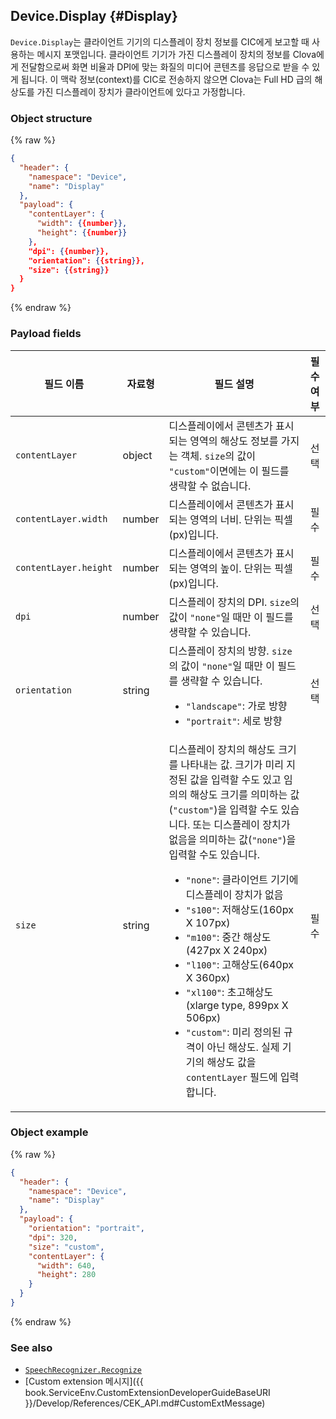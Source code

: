 ## Device.Display {#Display}
`Device.Display`는 클라이언트 기기의 디스플레이 장치 정보를 CIC에게 보고할 때 사용하는 메시지 포맷입니다. 클라이언트 기기가 가진 디스플레이 장치의 정보를 Clova에게 전달함으로써 화면 비율과 DPI에 맞는 화질의 미디어 콘텐츠를 응답으로 받을 수 있게 됩니다. 이 맥락 정보(context)를 CIC로 전송하지 않으면 Clova는 Full HD 급의 해상도를 가진 디스플레이 장치가 클라이언트에 있다고 가정합니다.

### Object structure
{% raw %}

```json
{
  "header": {
    "namespace": "Device",
    "name": "Display"
  },
  "payload": {
    "contentLayer": {
      "width": {{number}},
      "height": {{number}}
    },
    "dpi": {{number}},
    "orientation": {{string}},
    "size": {{string}}
  }
}
```

{% endraw %}

### Payload fields

| 필드 이름       | 자료형    | 필드 설명                     | 필수 여부 |
|---------------|---------|-----------------------------|:---------:|
| `contentLayer`        | object | 디스플레이에서 콘텐츠가 표시되는 영역의 해상도 정보를 가지는 객체. `size`의 값이 `"custom"`이면에는 이 필드를 생략할 수 없습니다.  | 선택 |
| `contentLayer.width`  | number | 디스플레이에서 콘텐츠가 표시되는 영역의 너비. 단위는 픽셀(px)입니다.                                           | 필수 |
| `contentLayer.height` | number | 디스플레이에서 콘텐츠가 표시되는 영역의 높이. 단위는 픽셀(px)입니다.                                           | 필수 |
| `dpi`         | number | 디스플레이 장치의 DPI. `size`의 값이 `"none"`일 때만 이 필드를 생략할 수 있습니다.                                 | 선택 |
| `orientation` | string | 디스플레이 장치의 방향. `size`의 값이 `"none"`일 때만 이 필드를 생략할 수 있습니다.<ul><li><code>"landscape"</code>: 가로 방향</li><li><code>"portrait"</code>: 세로 방향</li></ul>  | 선택 |
| `size`        | string | 디스플레이 장치의 해상도 크기를 나타내는 값. 크기가 미리 지정된 값을 입력할 수도 있고 임의의 해상도 크기를 의미하는 값(`"custom"`)을 입력할 수도 있습니다. 또는 디스플레이 장치가 없음을 의미하는 값(`"none"`)을 입력할 수도 있습니다.<ul><li><code>"none"</code>: 클라이언트 기기에 디스플레이 장치가 없음</li><li><code>"s100"</code>: 저해상도(160px X 107px)</li><li><code>"m100"</code>: 중간 해상도(427px X 240px)</li><li><code>"l100"</code>: 고해상도(640px X 360px)</li><li><code>"xl100"</code>: 초고해상도(xlarge type, 899px X 506px)</li><li><code>"custom"</code>: 미리 정의된 규격이 아닌 해상도. 실제 기기의 해상도 값을 `contentLayer` 필드에 입력합니다.</li></ul> | 필수 |


### Object example
{% raw %}

```json
{
  "header": {
    "namespace": "Device",
    "name": "Display"
  },
  "payload": {
    "orientation": "portrait",
    "dpi": 320,
    "size": "custom",
    "contentLayer": {
      "width": 640,
      "height": 280
    }
  }
}
```

{% endraw %}

### See also
* [`SpeechRecognizer.Recognize`](/Develop/References/CICInterface/SpeechRecognizer.md#Recognize)
* [Custom extension 메시지]({{ book.ServiceEnv.CustomExtensionDeveloperGuideBaseURI }}/Develop/References/CEK_API.md#CustomExtMessage)
